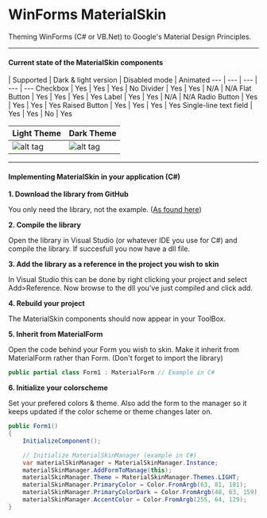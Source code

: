 WinForms MaterialSkin
=====================

Theming WinForms (C# or VB.Net) to Google's Material Design Principles.

---

#### Current state of the MaterialSkin components
 | Supported | Dark & light version | Disabled mode | Animated
--- | --- | --- | --- | ---
Checkbox | Yes | Yes | Yes | No 
Divider | Yes | Yes | N/A | N/A 
Flat Button | Yes | Yes | Yes | Yes 
Label | Yes | Yes | N/A | N/A
Radio Button | Yes | Yes | Yes | Yes
Raised Button | Yes | Yes | Yes | Yes 
Single-line text field | Yes | Yes | No | Yes

Light Theme | Dark Theme
--- | ---
![alt tag](http://puu.sh/dCnJ0/1a09990e52.png) | ![alt tag](http://puu.sh/dCnNa/96861a2fdf.png)

---

#### Implementing MaterialSkin in your application (C#)

**1. Download the library from GitHub**

  You only need the library, not the example. ([As found here](https://github.com/IgnaceMaes/WinForms-MaterialSkin/tree/master/MaterialSkin))
  
**2. Compile the library**

  Open the library in Visual Studio (or whatever IDE you use for C#) and compile the library. If succesfull you now have a dll file.
  
**3. Add the library as a reference in the project you wish to skin**

  In Visual Studio this can be done by right clicking your project and select Add>Reference. Now browse to the dll you've just compiled and click add.

**4. Rebuild your project**

  The MaterialSkin components should now appear in your ToolBox.
  
**5. Inherit from MaterialForm**

  Open the code behind your Form you wish to skin. Make it inherit from MaterialForm rather than Form. (Don't forget to import the library)
  ```cs
  public partial class Form1 : MaterialForm // Example in C#
  ```
  
**6. Initialize your colorscheme**

  Set your prefered colors & theme. Also add the form to the manager so it keeps updated if the color scheme or theme changes later on.

  ```cs
  public Form1()
  {
      InitializeComponent();

      // Initialize MaterialSkinManager (example in C#)
      var materialSkinManager = MaterialSkinManager.Instance;
      materialSkinManager.AddFormToManage(this);
      materialSkinManager.Theme = MaterialSkinManager.Themes.LIGHT;
      materialSkinManager.PrimaryColor = Color.FromArgb(63, 81, 181);
      materialSkinManager.PrimaryColorDark = Color.FromArgb(48, 63, 159);
      materialSkinManager.AccentColor = Color.FromArgb(255, 64, 129);
  }
  ```
